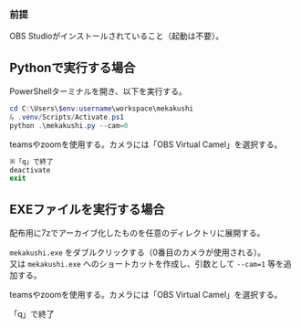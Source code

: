 ### 前提

OBS Studioがインストールされていること（起動は不要）。

## Pythonで実行する場合

PowerShellターミナルを開き、以下を実行する。

```PowerShell
cd C:\Users\$env:username\workspace\mekakushi
& .venv/Scripts/Activate.ps1
python .\mekakushi.py --cam=0
```

teamsやzoomを使用する。カメラには「OBS Virtual Camel」を選択する。

```PowerShell
※「q」で終了
deactivate
exit
```

## EXEファイルを実行する場合

配布用に7zでアーカイブ化したものを任意のディレクトリに展開する。

`mekakushi.exe` をダブルクリックする（0番目のカメラが使用される）。  
又は `mekakushi.exe` へのショートカットを作成し、引数として `--cam=1` 等を追加する。

teamsやzoomを使用する。カメラには「OBS Virtual Camel」を選択する。

「q」で終了
